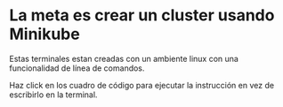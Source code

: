 # La meta es crear un cluster usando Minikube #

Estas terminales estan creadas con un ambiente linux con una funcionalidad de línea de comandos.

Haz click en los cuadro de código para ejecutar la instrucción en vez de escribirlo en la terminal.
